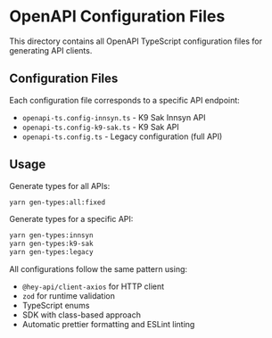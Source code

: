 # OpenAPI Configuration Files

This directory contains all OpenAPI TypeScript configuration files for generating API clients.

## Configuration Files

Each configuration file corresponds to a specific API endpoint:

- `openapi-ts.config-innsyn.ts` - K9 Sak Innsyn API
- `openapi-ts.config-k9-sak.ts` - K9 Sak API
- `openapi-ts.config.ts` - Legacy configuration (full API)

## Usage

Generate types for all APIs:

```bash
yarn gen-types:all:fixed
```

Generate types for a specific API:

```bash
yarn gen-types:innsyn
yarn gen-types:k9-sak
yarn gen-types:legacy
```

All configurations follow the same pattern using:

- `@hey-api/client-axios` for HTTP client
- `zod` for runtime validation
- TypeScript enums
- SDK with class-based approach
- Automatic prettier formatting and ESLint linting
